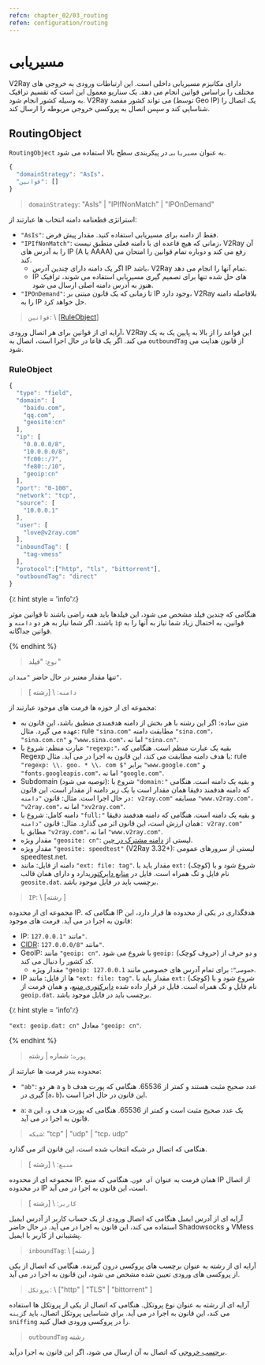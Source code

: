 ```yaml
---
refcn: chapter_02/03_routing
refen: configuration/routing
---
```

# مسیریابی

V2Ray دارای مکانیزم مسیریابی داخلی است. این ارتباطات ورودی به خروجی های مختلف را براساس قوانین انجام می دهد. یک سناریو معمول این است که تقسیم ترافیک به وسیله کشور انجام شود. V2Ray می تواند کشور مقصد (توسط Geo IP) یک اتصال را شناسایی کند و سپس اتصال به پروکسی خروجی مربوطه را ارسال کند.

## RoutingObject

`RoutingObject` به عنوان `مسیریابی` در پیکربندی سطح بالا استفاده می شود.

```javascript
{
  "domainStrategy": "AsIs"،
  "قوانین": []
}
```

> `domainStrategy`: "AsIs" | "IPIfNonMatch" | "IPOnDemand"

استراتژی قطعنامه دامنه انتخاب ها عبارتند از:

* `"AsIs"`: فقط از دامنه برای مسیریابی استفاده کنید. مقدار پیش فرض.
* `"IPIfNonMatch"`: زمانی که هیچ قاعده ای با دامنه فعلی منطبق نیست، V2Ray آن را به آدرس های IP (A یا AAAA) رفع می کند و دوباره تمام قوانین را امتحان می کند. 
  * اگر یک دامنه دارای چندین آدرس IP باشد، V2Ray تمام آنها را انجام می دهد.
  * IP های حل شده تنها برای تصمیم گیری مسیریابی استفاده می شوند، ترافیک هنوز به آدرس دامنه اصلی ارسال می شود.
* `"IPOnDemand"`: تا زمانی که یک قانون مبتنی بر IP وجود دارد، V2Ray بلافاصله دامنه را به IP حل خواهد کرد.

> `قوانین`: \ [[RuleObject](#ruleobject)\]

آرایه ای از قوانین برای هر اتصال ورودی، V2Ray این قواعد را از بالا به پایین یک به یک می کند. اگر یک قاعا در حال اجرا است، اتصال به `outboundTag` از قانون هدایت می شود.

### RuleObject

```javascript
{
  "type": "field",
  "domain": [
    "baidu.com",
    "qq.com",
    "geosite:cn"
  ],
  "ip": [
    "0.0.0.0/8",
    "10.0.0.0/8",
    "fc00::/7",
    "fe80::/10",
    "geoip:cn"
  ],
  "port": "0-100",
  "network": "tcp",
  "source": [
    "10.0.0.1"
  ],
  "user": [
    "love@v2ray.com"
  ],
  "inboundTag": [
    "tag-vmess"
  ],
  "protocol":["http", "tls", "bittorrent"],
  "outboundTag": "direct"
}
```

{٪ hint style = 'info'٪}

هنگامی که چندین فیلد مشخص می شود، این فیلدها باید همه راضی باشند تا قوانین موثر باشند. اگر شما نیاز به هر دو `دامنه` و `ip` قوانین، به احتمال زیاد شما نیاز به آنها را به قوانین جداگانه.

{% endhint %}

> `نوع`: "فیلد"

تنها مقدار معتبر در حال حاضر `"میدان"`.

> `دامنه`: \ [رشته \]

مجموعه ای از حوزه ها فرمت های موجود عبارتند از:

* متن ساده: اگر این رشته با هر بخش از دامنه هدفمندی منطبق باشد، این قانون به عهده می گیرد. مثال: rule `"sina.com"` مطابقت دامنه `"sina.com"`، `"sina.com.cn"` و `"www.sina.com"`، اما نه `"sina.cn"`.
* عبارت منظم: شروع با `"regexp:"`، بقیه یک عبارت منظم است. هنگامی که Regexp با هدف دامنه مطابقت می کند، این قانون به اجرا در می آید. مثال: rule `"regexp: \\. goo. * \\. com $"` برابر `"www.google.com"` و `"fonts.googleapis.com"`، اما نه `"google.com"`.
* Subdomain (توصیه می شود): شروع با `"domain:"` و بقیه یک دامنه است. هنگامی که دامنه هدفمند دقیقا همان مقدار است یا یک زیر دامنه از مقدار است، این قانون در حال اجرا است. مثال: قانون `"دامنه: v2ray.com"` مسابقه `"www.v2ray.com"`، `"v2ray.com"`، اما نه `"xv2ray.com"`.
* دامنه کامل: شروع با `"full:"` و بقیه یک دامنه است. هنگامی که دامنه هدفمند دقیقا همان ارزش است، این قانون اثر می گذارد. مثال: قانون `"دامنه: v2ray.com"` مطابق با `"v2ray.com"`، اما نه `"www.v2ray.com"`.
* مقدار ویژه `"geosite: cn"`: لیستی از [دامنه مشترک در چین](https://www.v2ray.com/links/chinasites/).
* مقدار ویژه `"geosite: speedtest"` (V2Ray 3.32+): لیستی از سرورهای عمومی speedtest.net.
* دامنه از فایل: مانند `"ext: file: tag"`. مقدار باید با `ext:` (کوچک) شروع شود و با نام فایل و تگ همراه است. فایل در [منابع دایرکتوری](env.md#location-of-v2ray-asset)دارد و دارای همان قالب `geosite.dat`. برچسب باید در فایل موجود باشد.

> `IP`: \ [رشته \]

مجموعه ای از محدوده IP. هنگامی که IP هدفگذاری در یکی از محدوده ها قرار دارد، این قانون به اجرا در می آید. فرمت های موجود:

* IP: مانند `"127.0.0.1"`.
* [CIDR](https://en.wikipedia.org/wiki/Classless_Inter-Domain_Routing): مانند `"127.0.0.0/8"`.
* GeoIP: مانند `"geoip: cn"`. با شروع می شود `geoip:` (حروف کوچک) و دو حرف از کد کشور را دنبال می کند. 
  * مقدار ویژه `"geoip: خصوصی"`: برای تمام آدرس های خصوصی مانند `127.0.0.1`.
* IP ها از فایل: مانند `"ext: file: tag"`. مقدار باید با `ext:` (کوچک) شروع شود و با نام فایل و تگ همراه است. فایل در قرار داده شده [دایرکتوری منبع](env.md#location-of-v2ray-asset)، و همان فرمت از `geoip.dat`. برچسب باید در فایل موجود باشد.

{٪ hint style = 'info'٪}

`"ext: geoip.dat: cn"` معادل `"geoip: cn"`.

{% endhint %}

> `پورت`: شماره | رشته

محدوده بندر فرمت ها عبارتند از:

* `"ab"`: هر دو `a` و `b` عدد صحیح مثبت هستند و کمتر از 65536. هنگامی که پورت هدف گیری در [`a`، `b`)، این قانون در حال اجرا است.

* `a`: `a` یک عدد صحیح مثبت است و کمتر از 65536. هنگامی که پورت هدف `و`، این قانون به اجرا در می آید.

> `شبکه`: "tcp" | "udp" | "tcp، udp"

هنگامی که اتصال در شبکه انتخاب شده است، این قانون اثر می گذارد.

> `منبع`: \ [رشته \]

مجموعه ای از محدوده IP. همان فرمت به عنوان `آی فون`. هنگامی که منبع IP از اتصال در محدوده IP است، این قانون به اجرا در می آید.

> `کاربر`: \ [رشته \]

آرایه ای از آدرس ایمیل هنگامی که اتصال ورودی از یک حساب کاربر از آدرس ایمیل استفاده می کند، این قانون به اجرا در می آید. در حال حاضر Shadowsocks و VMess پشتیبانی از کاربر با ایمیل.

> `inboundTag`: \ [رشته \]

آرایه ای از رشته به عنوان برچسب های پروکسی درون گیرنده. هنگامی که اتصال از یکی از پروکسی های ورودی تعیین شده مشخص می شود، این قانون به اجرا در می آید.

> `پروتکل`: \ ["http" | "TLS" | "bittorrent" \]

آرایه ای از رشته به عنوان نوع پروتکل. هنگامی که اتصال از یکی از پروتکل ها استفاده می کند، این قانون به اجرا در می آید. برای شناسایی پروتکل اتصال، باید `گزینه sniffing` را در پروکسی ورودی فعال کنید.

> `outboundTag` رشته

[برچسب خروجی](protocols.md) که اتصال به آن ارسال می شود، اگر این قانون به اجرا درآید.